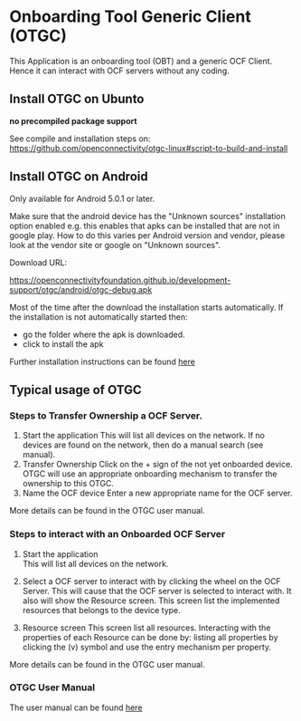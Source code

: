 # Onboarding Tool Generic Client (OTGC)

This Application is an onboarding tool (OBT) and a generic OCF Client.
Hence it can interact with OCF servers without any coding.

## Install OTGC on Ubunto

__no precompiled package support__

See compile and installation steps on:
https://github.com/openconnectivity/otgc-linux#script-to-build-and-install

## Install OTGC on Android

Only available for Android 5.0.1 or later.

Make sure that the android device has the "Unknown sources" installation option enabled
e.g. this enables that apks can be installed that are not in google play. 
How to do this varies per Android version and vendor, please look at the vendor site or google on "Unknown sources".

Download URL:

https://openconnectivityfoundation.github.io/development-support/otgc/android/otgc-debug.apk

Most of the time after the download the installation starts automatically.
If the installation is not automatically started then:

- go the folder where the apk is downloaded.
- click to install the apk

Further installation instructions can be found [here](https://github.com/openconnectivityfoundation/development-support/blob/master/otgc/OTGC_System_Description_and_Setup.pdf)


## Typical usage of OTGC

### Steps to Transfer Ownership a OCF Server.

1. Start the application
   This will list all devices on the network.
   If no devices are found on the network, then do a manual search (see manual).
2. Transfer Ownership
   Click on the + sign of the not yet onboarded device.
   OTGC will use an appropriate onboarding mechanism to transfer the ownership to this OTGC.
3. Name the OCF device
   Enter a new appropriate name for the OCF server.

More details can be found in the OTGC user manual.

### Steps to interact with an Onboarded OCF Server

1. Start the application  
   This will list all devices on the network.

2. Select a OCF server to interact with by clicking the wheel on the OCF Server.
   This will cause that the OCF server is selected to interact with.
   It also will show the Resource screen.
   This screen list the implemented resources that belongs to the device type.
3. Resource screen
   This screen list all resources.
   Interacting with the properties of each Resource can be done by:
   listing all properties by clicking the (v) symbol and use the entry mechanism per property.

More details can be found in the OTGC user manual.

### OTGC User Manual 

The user manual can be found [here](https://github.com/openconnectivityfoundation/development-support/blob/master/otgc/OTGC_User_Manual.pdf)

